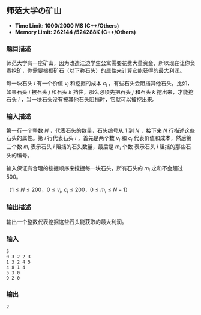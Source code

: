 ## 师范大学の矿山

- **Time Limit: 1000/2000 MS (C++/Others)** 
- **Memory Limit: 262144 /524288K (C++/Others)**

### 题目描述

师范大学有一座矿山，因为改造江边学生公寓需要花费大量资金，所以现在让你负责挖矿，你需要根据矿石（以下称石头）的属性来计算它能获得的最大利润。

每一块石头 $i$ 有一个价值 $v_i$ 和挖掘的成本 $c_i$ ，有些石头会阻挡其他石头，比如，如果石头 $i$ 被石头 $j$ 和石头 $k$ 挡住，那么必须先把石头 $j$ 和石头 $k$ 挖出来，才能挖石头 $i$ ，当一块石头没有被其他石头阻挡时，它就可以被挖出来。

### 输入描述

第一行一个整数 $N$ ，代表石头的数量，石头编号从 $1$ 到 $N$ ，接下来 $N$ 行描述这些石头的属性。第 $i$ 行代表石头 $i$ ，首先是两个数 $v_i$ 和 $c_i$ 代表价值和成本，然后第三个数 $m_i$ 表示石头 $i$ 阻挡的石头数量，最后是  $m_i$ 个数 表示石头 $i$ 阻挡的那些石头的编号。

输入保证有合理的挖掘顺序来挖掘每一块石头，所有石头的 $m_i$ 之和不会超过500。

（$1 \le N \le 200$，$0 \le v_i,  \ c_i \le 200$，$0 \le m_i \le N - 1$）

### 输出描述

输出一个整数代表挖掘这些石头能获取的最大利润。

### 输入

```
5
0 3 2 2 3
1 3 2 4 5
4 8 1 4
5 3 0
9 2 0
```

### 输出

```
2
```

